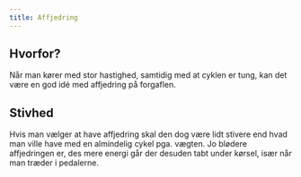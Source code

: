 ```yaml
---
title: Affjedring
---
```


## Hvorfor?
Når man kører med stor hastighed, samtidig med at cyklen er tung, kan det være en god idé med affjedring på forgaflen.

## Stivhed
Hvis man vælger at have affjedring skal den dog være lidt stivere end hvad man ville have med en almindelig cykel pga. vægten. Jo blødere affjedringen er, des mere energi går der desuden tabt under kørsel, især når man træder i pedalerne.